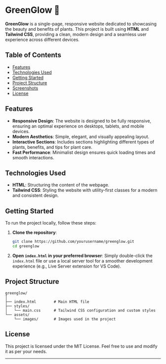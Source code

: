 # GreenGlow 🌿

**GreenGlow** is a single-page, responsive website dedicated to showcasing the beauty and benefits of plants. This project is built using **HTML** and **Tailwind CSS**, providing a clean, modern design and a seamless user experience across different devices.

## Table of Contents

- [Features](#features)
- [Technologies Used](#technologies-used)
- [Getting Started](#getting-started)
- [Project Structure](#project-structure)
- [Screenshots](#screenshots)
- [License](#license)

## Features

- **Responsive Design**: The website is designed to be fully responsive, ensuring an optimal experience on desktops, tablets, and mobile devices.
- **Modern Aesthetics**: Simple, elegant, and visually appealing layout.
- **Interactive Sections**: Includes sections highlighting different types of plants, benefits, and tips for plant care.
- **Fast Performance**: Minimalist design ensures quick loading times and smooth interactions.

## Technologies Used

- **HTML**: Structuring the content of the webpage.
- **Tailwind CSS**: Styling the website with utility-first classes for a modern and consistent design.

## Getting Started

To run the project locally, follow these steps:

1. **Clone the repository**:
   ```bash
   git clone https://github.com/yourusername/greenglow.git
   cd greenglow
   ```

2. **Open `index.html` in your preferred browser**:
   Simply double-click the `index.html` file or use a local server tool for a smoother development experience (e.g., Live Server extension for VS Code).

## Project Structure

```
greenglow/
│
├── index.html        # Main HTML file
├── styles/           
│   └── main.css      # Tailwind CSS configuration and custom styles
└── assets/           
    └── images/       # Images used in the project
```

## License

This project is licensed under the MIT License. Feel free to use and modify it as per your needs.

---